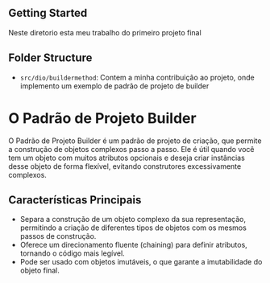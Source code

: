 ## Getting Started

Neste diretorio esta meu trabalho do primeiro projeto final

## Folder Structure

- `src/dio/buildermethod`: Contem a minha contribuição ao projeto, onde implemento um exemplo de padrão de projeto de builder

# O Padrão de Projeto Builder

O Padrão de Projeto Builder é um padrão de projeto de criação, que permite a construção de objetos complexos passo a passo. Ele é útil quando você tem um objeto com muitos atributos opcionais e deseja criar instâncias desse objeto de forma flexível, evitando construtores excessivamente complexos.

## Características Principais

- Separa a construção de um objeto complexo da sua representação, permitindo a criação de diferentes tipos de objetos com os mesmos passos de construção.
- Oferece um direcionamento fluente (chaining) para definir atributos, tornando o código mais legível.
- Pode ser usado com objetos imutáveis, o que garante a imutabilidade do objeto final.
